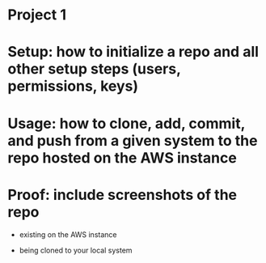 # Project 1

# Setup: how to initialize a repo and all other setup steps (users, permissions, keys)

# Usage: how to clone, add, commit, and push from a given system to the repo hosted on the AWS instance

# Proof: include screenshots of the repo 

- existing on the AWS instance

- being cloned to your local system
